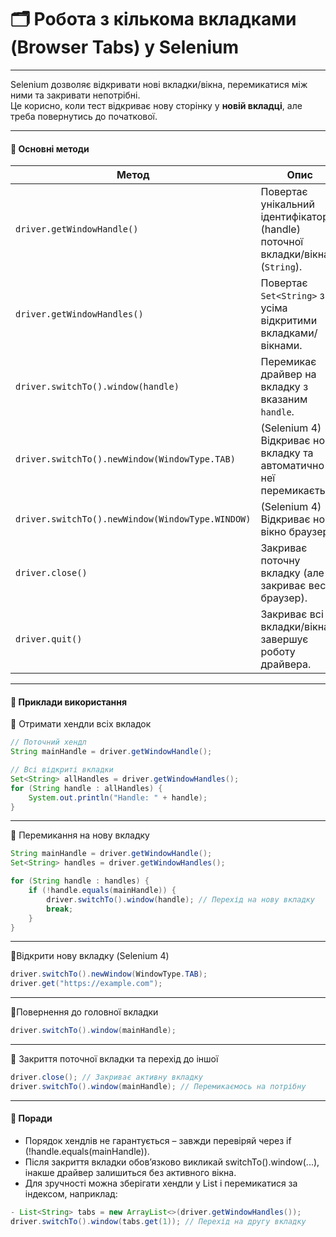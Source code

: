 # 🗂️ Робота з кількома вкладками (Browser Tabs) у Selenium

---

Selenium дозволяє відкривати нові вкладки/вікна, перемикатися між ними та закривати непотрібні.  
Це корисно, коли тест відкриває нову сторінку у **новій вкладці**, але треба повернутись до початкової.

---

#### 📌 Основні методи

| Метод | Опис |
|------|------|
| `driver.getWindowHandle()` | Повертає унікальний ідентифікатор (handle) поточної вкладки/вікна (`String`). |
| `driver.getWindowHandles()` | Повертає `Set<String>` з усіма відкритими вкладками/вікнами. |
| `driver.switchTo().window(handle)` | Перемикає драйвер на вкладку з вказаним `handle`. |
| `driver.switchTo().newWindow(WindowType.TAB)` | (Selenium 4) Відкриває нову вкладку та автоматично на неї перемикається. |
| `driver.switchTo().newWindow(WindowType.WINDOW)` | (Selenium 4) Відкриває нове вікно браузера. |
| `driver.close()` | Закриває поточну вкладку (але не закриває весь браузер). |
| `driver.quit()` | Закриває всі вкладки/вікна і завершує роботу драйвера. |

---

#### 📘 Приклади використання

🔹 Отримати хендли всіх вкладок
```java
// Поточний хендл
String mainHandle = driver.getWindowHandle();

// Всі відкриті вкладки
Set<String> allHandles = driver.getWindowHandles();
for (String handle : allHandles) {
    System.out.println("Handle: " + handle);
}
```
---
🔹 Перемикання на нову вкладку
```java
String mainHandle = driver.getWindowHandle();
Set<String> handles = driver.getWindowHandles();

for (String handle : handles) {
    if (!handle.equals(mainHandle)) {
        driver.switchTo().window(handle); // Перехід на нову вкладку
        break;
    }
}
```
---
🔹Відкрити нову вкладку (Selenium 4)
```java
driver.switchTo().newWindow(WindowType.TAB);
driver.get("https://example.com");
```
---
🔹Повернення до головної вкладки
```java
driver.switchTo().window(mainHandle);
```
---
🔹 Закриття поточної вкладки та перехід до іншої
```java
driver.close(); // Закриває активну вкладку
driver.switchTo().window(mainHandle); // Перемикаємось на потрібну
```
---

#### 🧠 Поради
- Порядок хендлів не гарантується – завжди перевіряй через if (!handle.equals(mainHandle)).
- Після закриття вкладки обов’язково викликай switchTo().window(...), інакше драйвер залишиться без активного вікна.
- Для зручності можна зберігати хендли у List<String> і перемикатися за індексом, наприклад:
```java
- List<String> tabs = new ArrayList<>(driver.getWindowHandles());
driver.switchTo().window(tabs.get(1)); // Перехід на другу вкладку
```